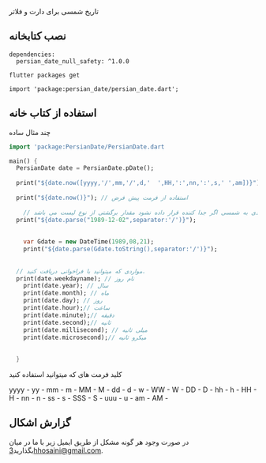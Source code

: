 تاریخ شمسی برای دارت و فلاتر


## نصب کتابخانه
```
dependencies:
  persian_date_null_safety: ^1.0.0
  ```
  ```
  flutter packages get
  ```
  ```
  import 'package:persian_date/persian_date.dart';
``` 
  
  
## استفاده از کتاب خانه 

چند مثال ساده

```dart
import 'package:PersianDate/PersianDate.dart

main() {
  PersianDate date = PersianDate.pDate();
  
  print("${date.now([yyyy,'/',mm,'/',d,'  ',HH,':',nn,':',s,' ',am])}"); // برای برگرداندن تاریخ جاری به صورت شمسی
  
  print("${date.now()}"); // استفاده از فرمت پیش فرض
  
    // بر گرداندن تاریخ تعیین شده از میلادی به شمسی اگر جدا کننده قرار داده نشود مقدار برگشتی از نوع لیست می باشد
  print("${date.parse("1989-12-02",separator:'/')}"); 
  
  
    var Gdate = new DateTime(1989,08,21);
    print("${date.parse(Gdate.toString(),separator:'/')}");
  
  
  // مواردی که میتوانید با فراخوانی دریافت کنید.
  print(date.weekdayname); // نام روز
    print(date.year); // سال 
    print(date.month); // ماه
    print(date.day); // روز
    print(date.hour);// ساعت
    print(date.minute);// دقیقه
    print(date.second);// ثانیه
    print(date.millisecond); // میلی ثانیه
    print(date.microsecond);// میکرو ثانیه
    
  
  }
```

کلید فرمت های که میتوانید استفاده کنید

yyyy -
yy -
mm -
m -
MM -
M -
dd -
d -
w -
WW -
W -
DD -
D -
hh -
h -
HH -
H -
nn -
n -
ss -
s -
SSS -
S -
uuu -
u -
am -
AM -


## گزارش اشکال

در صورت وجود هر گونه مشکل از طریق ایمیل زیر با ما در میان بگذارید[3hhosaini@gmail.com][tracker].

[tracker]: mailto:3hhosaini@gmail.com
